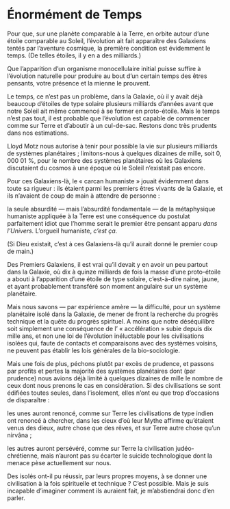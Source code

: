 # Énormément de Temps

Pour que, sur une planète comparable à la Terre, en orbite autour d’une étoile comparable au Soleil, l’évolution ait fait apparaître des Galaxiens tentés par l’aventure cosmique, la première condition est évidemment le temps. (De telles étoiles, il y en a des milliards.)

Que l’apparition d’un organisme monocellulaire initial puisse suffire à l’évolution naturelle pour produire au bout d’un certain temps des êtres pensants, votre présence et la mienne le prouvent.

Le temps, ce n’est pas un problème, dans la Galaxie, où il y avait déjà beaucoup d’étoiles de type solaire plusieurs milliards d’années avant que notre Soleil ait même commencé à se former en proto-étoile. Mais le temps n’est pas tout, il est probable que l’évolution est capable de commencer comme sur Terre et d’aboutir à un cul-de-sac. Restons donc très prudents dans nos estimations.

Lloyd Motz nous autorise à tenir pour possible la vie sur plusieurs milliards de systèmes planétaires ; limitons-nous à quelques dizaines de mille, soit 0, 000 01 %, pour le nombre des systèmes planétaires où les Galaxiens discutaient du cosmos à une époque où le Soleil n’existait pas encore.

<span id="e9782221228517_c10-st1.xhtml#page-139"></span>

Pour ces Galaxiens-là, le « carcan humaniste » jouait évidemment dans toute sa rigueur : ils étaient parmi les premiers êtres vivants de la Galaxie, et ils n’avaient de coup de main à attendre de personne :

la seule absurdité — mais l’absurdité fondamentale — de la métaphysique humaniste appliquée à la Terre est une conséquence du postulat parfaitement idiot que l’homme serait le premier être pensant apparu *dans l’Univers.* L’orgueil humaniste, *c’est ça.*

(Si Dieu existait, c’est à ces Galaxiens-là qu’il aurait donné le premier coup de main.)

Des Premiers Galaxiens, il est vrai qu’il devait y en avoir un peu partout dans la Galaxie, où dix à quinze milliards de fois la masse d’une proto-étoile a abouti à l’apparition d’une étoile de type solaire, c’est-à-dire naine, jaune, et ayant probablement transféré son moment angulaire sur un système planétaire.

Mais nous savons — par expérience amère — la difficulté, pour un système planétaire isolé dans la Galaxie, de mener de front la recherche du progrès technique et la quête du progrès spirituel. A moins que notre déséquilibre soit simplement une conséquence de l’ « accélération » subie depuis dix mille ans, et non une loi de l’évolution inéluctable pour les civilisations isolées qui, faute de contacts et comparaisons avec des systèmes voisins, ne peuvent pas établir les lois générales de la bio-sociologie.

Mais une fois de plus, péchons plutôt par excès de prudence, et passons par profits et pertes la majorité des systèmes planétaires dont (par prudence) nous avions déjà limité à quelques dizaines de mille le nombre de ceux dont nous prenons le cas en considération. Si des civilisations se sont édifiées toutes seules, dans l’isolement, elles n’ont eu que trop d’occasions de disparaître : <span id="e9782221228517_c10-st1.xhtml#page-140"></span>

les unes auront renoncé, comme sur Terre les civilisations de type indien ont renoncé à chercher, dans les cieux d’où leur Mythe affirme qu’étaient venus des dieux, autre chose que des rêves, et sur Terre autre chose qu’un nirvâna ;

les autres auront persévéré, comme sur Terre la civilisation judéo-chrétienne, mais n’auront pas su écarter le suicide technologique dont la menace pèse actuellement sur nous.

Des isolés ont-il pu réussir, par leurs propres moyens, à se donner une civilisation à la fois spirituelle et technique ? C’est possible. Mais je suis incapable d’imaginer comment ils auraient fait, je m’abstiendrai donc d’en parler.

<span id="e9782221228517_c10-st1.xhtml#title46"></span>

